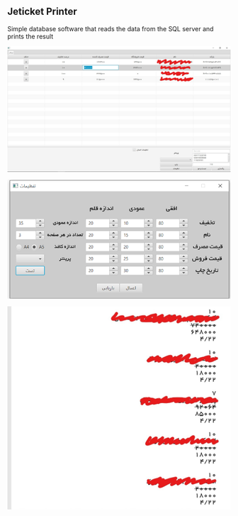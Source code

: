 ## Jeticket Printer
Simple database software that reads the data from the SQL server and prints the result

![JeticketPrinter](pictures/Screenshot%20(156)_LI.jpg)

![JeticketPrinter_Settings](pictures/Screenshot%20(158).png)

![JeticketPrinter_Paper](pictures/Screenshot%20(160)_LI.jpg)